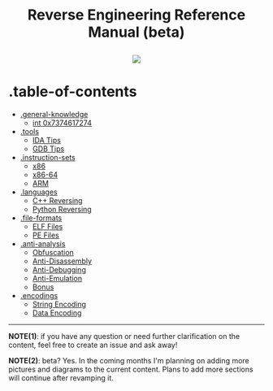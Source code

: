 # <p align='center'> Reverse Engineering Reference Manual (beta) </p>

<p align='center'> 
<img src="https://github.com/yellowbyte/reverse-engineering-reference-manual/blob/master/images/heading/Introduction.PNG"> 
</p>

# .table-of-contents

* [.general-knowledge](contents/general-knowledge/general-knowledge.md)
  + [int 0x7374617274](#int_0x7374617274.md)
* [.tools](contents/tools/tools.md)
  + [IDA Tips](#-ida-tips-)
  + [GDB Tips](#-gdb-tips-)
* [.instruction-sets](contents/instruction-sets/instruction-sets.md)
  + [x86](#-x86-)
  + [x86-64](#-x86-64-)
  + [ARM](#-arm-)
* [.languages](contents/languages/languages.md)
  + [C++ Reversing](#-c-reversing-)
  + [Python Reversing](#-python-reversing-)
* [.file-formats](contents/file-formats/file-formats.md)
  + [ELF Files](#-elf-files-)
  * [PE Files](#-pe-files-)
* [.anti-analysis](contents/anti-analysis/anti-analysis.md)
  + [Obfuscation](#-obfuscation-)
  + [Anti-Disassembly](#-anti-disassembly-)
  + [Anti-Debugging](#-anti-debugging-)
  + [Anti-Emulation](#-anti-emulation-)
  + [Bonus](#-bonus-)
* [.encodings](contents/encodings/encodings.md)
  + [String Encoding](#-string-encoding-)
  + [Data Encoding](#-data-encoding-)
---

__NOTE(1)__: if you have any question or need further clarification on the content, feel free to create an issue and ask away!

__NOTE(2)__: beta? Yes. In the coming months I'm planning on adding more pictures and diagrams to the current content. Plans to add more sections will continue after revamping it.
